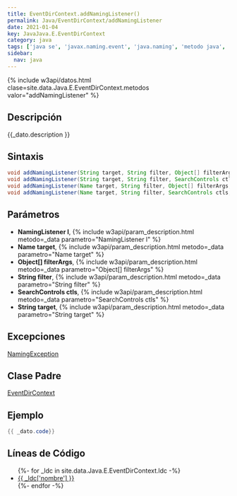 ```yaml
---
title: EventDirContext.addNamingListener()
permalink: Java/EventDirContext/addNamingListener
date: 2021-01-04
key: JavaJava.E.EventDirContext
category: java
tags: ['java se', 'javax.naming.event', 'java.naming', 'metodo java', 'Java 1.3']
sidebar: 
  nav: java
---
```


{% include w3api/datos.html clase=site.data.Java.E.EventDirContext.metodos valor="addNamingListener" %}

## Descripción
{{_dato.description }}

## Sintaxis
~~~java
void addNamingListener(String target, String filter, Object[] filterArgs, SearchControls ctls, NamingListener l) throws NamingException
void addNamingListener(String target, String filter, SearchControls ctls, NamingListener l) throws NamingException
void addNamingListener(Name target, String filter, Object[] filterArgs, SearchControls ctls, NamingListener l) throws NamingException
void addNamingListener(Name target, String filter, SearchControls ctls, NamingListener l) throws NamingException
~~~

## Parámetros
* **NamingListener l**,  {% include w3api/param_description.html metodo=_data parametro="NamingListener l" %}
* **Name target**,  {% include w3api/param_description.html metodo=_data parametro="Name target" %}
* **Object[] filterArgs**,  {% include w3api/param_description.html metodo=_data parametro="Object[] filterArgs" %}
* **String filter**,  {% include w3api/param_description.html metodo=_data parametro="String filter" %}
* **SearchControls ctls**,  {% include w3api/param_description.html metodo=_data parametro="SearchControls ctls" %}
* **String target**,  {% include w3api/param_description.html metodo=_data parametro="String target" %}

## Excepciones
[NamingException](/Java/NamingException/)

## Clase Padre
[EventDirContext](/Java/EventDirContext/)

## Ejemplo
~~~java
{{ _dato.code}}
~~~

## Líneas de Código
<ul>
{%- for _ldc in site.data.Java.E.EventDirContext.ldc -%}
   <li>
       <a href="{{_ldc['url'] }}">{{ _ldc['nombre'] }}</a>
   </li>
{%- endfor -%}
</ul>
